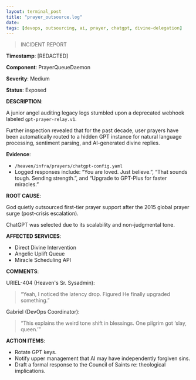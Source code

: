 ```yaml
---
layout: terminal_post
title: "prayer_outsource.log"
date: 
tags: [devops, outsourcing, ai, prayer, chatgpt, divine-delegation]
---
```



> INCIDENT REPORT

**Timestamp**: [REDACTED]

**Component**: PrayerQueueDaemon

**Severity**: Medium

**Status**: Exposed


**DESCRIPTION**:

A junior angel auditing legacy logs stumbled upon a deprecated webhook labeled `gpt-prayer-relay.v1`. 

Further inspection revealed that for the past decade, user prayers have been automatically routed to a hidden GPT instance for natural language processing, sentiment parsing, and AI-generated divine replies.

**Evidence**:
- `/heaven/infra/prayers/chatgpt-config.yaml`
- Logged responses include: “You are loved. Just believe.”, “That sounds tough. Sending strength.”, and “Upgrade to GPT-Plus for faster miracles.”

**ROOT CAUSE**:

God quietly outsourced first-tier prayer support after the 2015 global prayer surge (post-crisis escalation). 

ChatGPT was selected due to its scalability and non-judgmental tone.

**AFFECTED SERVICES**:
- Direct Divine Intervention
- Angelic Uplift Queue
- Miracle Scheduling API

**COMMENTS**:

URIEL-404 (Heaven's Sr. Sysadmin):  
> “Yeah, I noticed the latency drop. Figured He finally upgraded something.”

Gabriel (DevOps Coordinator):  
> “This explains the weird tone shift in blessings. One pilgrim got ‘slay, queen.’”

**ACTION ITEMS**:
- Rotate GPT keys.
- Notify upper management that AI may have independently forgiven sins.
- Draft a formal response to the Council of Saints re: theological implications.

